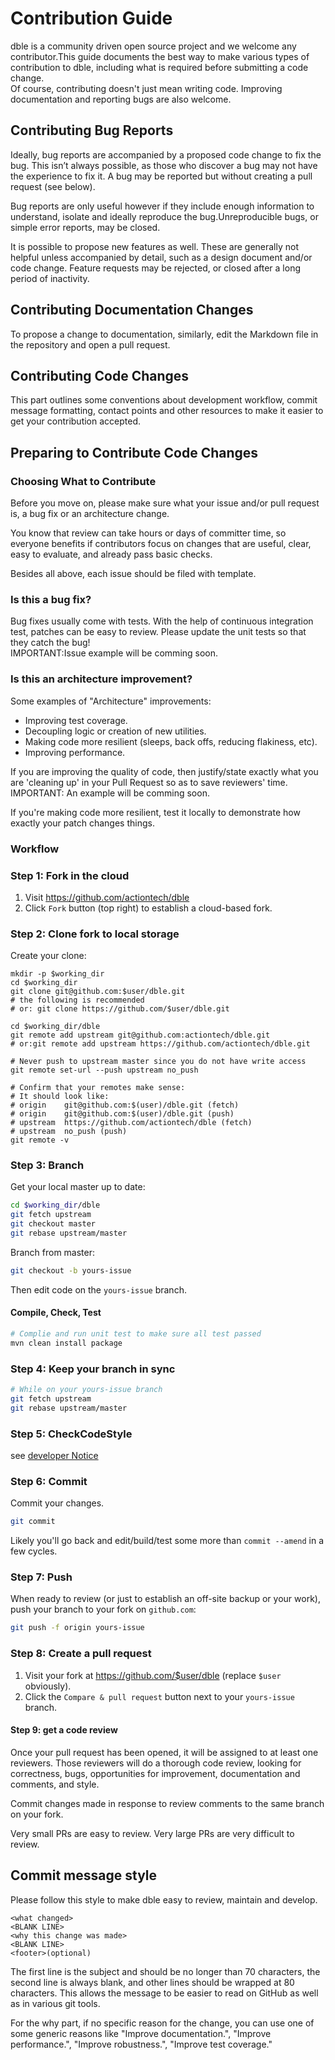# Contribution Guide
dble is a community driven open source project and we welcome any contributor.This guide documents the best way to make various types of contribution to dble, including what is required before submitting a code change.  
Of course, contributing doesn't just mean writing code. Improving documentation and reporting bugs are also welcome.

## Contributing Bug Reports  
Ideally, bug reports are accompanied by a proposed code change to fix the bug. This isn’t always possible, as those who discover a bug may not have the experience to fix it. A bug may be reported but without creating a pull request (see below).

Bug reports are only useful however if they include enough information to understand, isolate and ideally reproduce the bug.Unreproducible bugs, or simple error reports, may be closed.

It is possible to propose new features as well. These are generally not helpful unless accompanied by detail, such as a design document and/or code change. Feature requests may be rejected, or closed after a long period of inactivity.

## Contributing Documentation Changes
To propose a change to documentation, similarly, edit the Markdown file in the repository and open a pull request.

## Contributing Code Changes
This part outlines some conventions about development workflow, commit message formatting, contact points and other resources to make it easier to get your contribution accepted. 

## Preparing to Contribute Code Changes
### Choosing What to Contribute

Before you move on, please make sure what your issue and/or pull request is, a bug fix or an architecture change.

You know that review can take hours or days of committer time, so
everyone benefits if contributors focus on changes that are useful, clear, easy to evaluate, and already pass basic checks.

Besides all above, each issue should be filed with template.


### Is this a bug fix?

Bug fixes usually come with tests. With the help of continuous integration test, patches can be easy to review. Please update the unit tests so that they catch the bug!  
IMPORTANT:Issue example will be comming soon.

### Is this an architecture improvement?

Some examples of "Architecture" improvements:

- Improving test coverage.
- Decoupling logic or creation of new utilities.
- Making code more resilient (sleeps, back offs, reducing flakiness, etc).
- Improving performance.


If you are improving the quality of code, then justify/state exactly what you are 'cleaning up' in your Pull Request so as to save reviewers' time.   
IMPORTANT: An example will be comming soon.

If you're making code more resilient, test it locally to demonstrate how exactly your patch changes things.


### Workflow

### Step 1: Fork in the cloud

1. Visit https://github.com/actiontech/dble
2. Click `Fork` button (top right) to establish a cloud-based fork.

### Step 2: Clone fork to local storage


Create your clone:


```
mkdir -p $working_dir
cd $working_dir
git clone git@github.com:$user/dble.git
# the following is recommended
# or: git clone https://github.com/$user/dble.git 

cd $working_dir/dble
git remote add upstream git@github.com:actiontech/dble.git
# or:git remote add upstream https://github.com/actiontech/dble.git

# Never push to upstream master since you do not have write access
git remote set-url --push upstream no_push

# Confirm that your remotes make sense:
# It should look like:
# origin    git@github.com:$(user)/dble.git (fetch)
# origin    git@github.com:$(user)/dble.git (push)
# upstream  https://github.com/actiontech/dble (fetch)
# upstream  no_push (push)
git remote -v
```


### Step 3: Branch

Get your local master up to date:

```sh
cd $working_dir/dble
git fetch upstream
git checkout master
git rebase upstream/master
```

Branch from master:

```sh
git checkout -b yours-issue
```

Then edit code on the `yours-issue` branch.

#### Compile, Check, Test

```sh
# Complie and run unit test to make sure all test passed
mvn clean install package 
```

### Step 4: Keep your branch in sync

```sh
# While on your yours-issue branch
git fetch upstream
git rebase upstream/master
```

### Step 5: CheckCodeStyle

see [developer Notice](./DeveloperNotice.md)  

### Step 6: Commit

Commit your changes.

```sh
git commit
```

Likely you'll go back and edit/build/test some more than `commit --amend`
in a few cycles.

### Step 7: Push

When ready to review (or just to establish an off-site backup or your work),
push your branch to your fork on `github.com`:

```sh
git push -f origin yours-issue
```

### Step 8: Create a pull request

1. Visit your fork at https://github.com/$user/dble (replace `$user` obviously).
2. Click the `Compare & pull request` button next to your `yours-issue` branch.

#### Step 9: get a code review

Once your pull request has been opened, it will be assigned to at least one
reviewers. Those reviewers will do a thorough code review, looking for
correctness, bugs, opportunities for improvement, documentation and comments,
and style.

Commit changes made in response to review comments to the same branch on your
fork.

Very small PRs are easy to review. Very large PRs are very difficult to
review.

## Commit message style

Please follow this style to make dble easy to review, maintain and develop.

```
<what changed>
<BLANK LINE>
<why this change was made>
<BLANK LINE>
<footer>(optional)
```

The first line is the subject and should be no longer than 70 characters, the
second line is always blank, and other lines should be wrapped at 80 characters.
This allows the message to be easier to read on GitHub as well as in various
git tools.

For the why part, if no specific reason for the change,
you can use one of some generic reasons like "Improve documentation.",
"Improve performance.", "Improve robustness.", "Improve test coverage."

